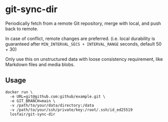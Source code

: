 # git-sync-dir

Periodically fetch from a remote Git repository, merge with local, and push back to remote.

In case of conflict, remote changes are preferred. (i.e. local durability is guaranteed after `MIN_INTERVAL_SECS + INTERVAL_RANGE` seconds, default 50 + 30)

Only use this on unstructured data with loose consistency requirement, like Markdown files and media blobs.

## Usage

```
docker run \
  -e URL=git@github.com:github/example.git \
  -e GIT_BRANCH=main \
  -v /path/to/your/data/directory:/data
  -v /path/to/your/ssh/private/key:/root/.ssh/id_ed25519
  losfair/git-sync-dir
```
